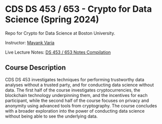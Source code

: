 # CDS DS 453 / 653 - Crypto for Data Science (Spring 2024)

Repo for Crypto for Data Science at Boston University.

Instructor: [Mayank Varia](https:/mvaria.com)

Live Lecture Notes: [DS 453 / 653 Notes Compilation](https://typst.app/project/rGyzYcjDW17fjR-KN1SaGP)

## Course Description

CDS DS 453 investigates techniques for performing trustworthy data analyses without a trusted party, and for conducting data science without data. The first half of the course investigates cryptocurrencies, the blockchain technology underpinning them, and the incentives for each participant, while the second half of the course focuses on privacy and anonymity using advanced tools from cryptography. The course concludes with a broader exploration into the power of conducting data science without being able to see the underlying data.